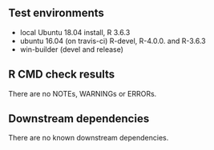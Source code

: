 ## Test environments
* local Ubuntu 18.04 install, R 3.6.3
* ubuntu 16.04 (on travis-ci) R-devel, R-4.0.0. and R-3.6.3
* win-builder (devel and release)

## R CMD check results
There are no NOTEs, WARNINGs or ERRORs.

## Downstream dependencies
There are no known downstream dependencies.
